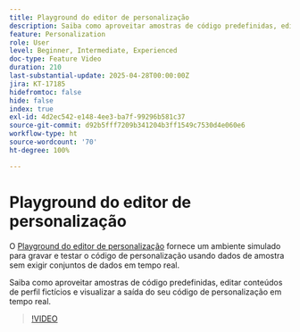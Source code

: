 ```yaml
---
title: Playground do editor de personalização
description: Saiba como aproveitar amostras de código predefinidas, editar conteúdos de perfil fictícios e visualizar a saída do seu código de personalização em tempo real.
feature: Personalization
role: User
level: Beginner, Intermediate, Experienced
doc-type: Feature Video
duration: 210
last-substantial-update: 2025-04-28T00:00:00Z
jira: KT-17185
hidefromtoc: false
hide: false
index: true
exl-id: 4d2ec542-e148-4ee3-ba7f-99296b581c37
source-git-commit: d92b5fff7209b341204b3ff1549c7530d4e060e6
workflow-type: ht
source-wordcount: '70'
ht-degree: 100%

---
```


# Playground do editor de personalização

O [Playground do editor de personalização](https://experienceleague.adobe.com/pt-br/apps/journey-optimizer/ajo-personalization#) fornece um ambiente simulado para gravar e testar o código de personalização usando dados de amostra sem exigir conjuntos de dados em tempo real.

Saiba como aproveitar amostras de código predefinidas, editar conteúdos de perfil fictícios e visualizar a saída do seu código de personalização em tempo real.

>[!VIDEO](https://video.tv.adobe.com/v/3475957/?captions=por_br&learn=on&enablevpops)
